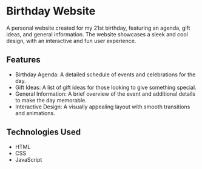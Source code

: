 # Birthday Website
A personal website created for my 21st birthday, featuring an agenda, gift ideas, and general information. The website showcases a sleek and cool design, with an interactive and fun user experience.

## Features
- Birthday Agenda: A detailed schedule of events and celebrations for the day.
- Gift Ideas: A list of gift ideas for those looking to give something special.
- General Information: A brief overview of the event and additional details to make the day memorable.
- Interactive Design: A visually appealing layout with smooth transitions and animations.

## Technologies Used
- HTML
- CSS
- JavaScript
